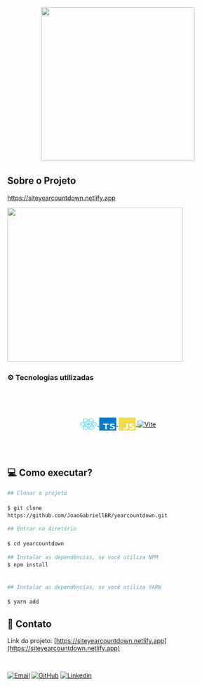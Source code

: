 <div align="center">
    <img width="350px" height="350px" src="https://user-images.githubusercontent.com/88870257/221100392-5fa4758b-fb67-436e-b2bb-5b7e7763a5a3.png">
</div>

## Sobre o Projeto

https://siteyearcountdown.netlify.app

<div align="start">
    <img width="400px" height="350px" src="https://user-images.githubusercontent.com/88870257/221101281-e2995b46-7fdf-412d-8348-30e5a70aada8.png">
</div>

### <h3>⚙️ Tecnologias utilizadas</h3>
 <br> <br>
  <div style="display: inline_block" align='center'><br>
  <a href="https://reactjs.org">
    <img align="center" alt="React" height="30" width="40" src="https://raw.githubusercontent.com/devicons/devicon/master/icons/react/react-original.svg">
    </a>
    <a href="https://www.typescriptlang.org">
    <img align="center" alt="Typescript" height="30" width="40" src="https://raw.githubusercontent.com/devicons/devicon/master/icons/typescript/typescript-original.svg">
    </a>
    <a href="https://developer.mozilla.org/pt-BR/docs/Web/JavaScript">
    <img align="center" alt="JavaScript" height="30" width="40" src="https://raw.githubusercontent.com/devicons/devicon/master/icons/javascript/javascript-plain.svg">
    </a>
     <a href="https://vitejs.dev">
    <img align="center" alt="Vite" height="30" width="40" src="https://www.svgrepo.com/show/374167/vite.svg">
    </a>
  </div> <br> <br>
<br>

## 💻 Como executar?

```bash
## Clonar o projeto

$ git clone 
https://github.com/JoaoGabriellBR/yearcountdown.git

```

```bash
## Entrar no diretório

$ cd yearcountdown

```

```bash
## Instalar as dependências, se você utiliza NPM
$ npm install


## Instalar as dependências, se você utiliza YARN

$ yarn add

```


<!-- CONTACT -->
## <h2>📧 Contato</h2>

Link do projeto: [https://siteyearcountdown.netlify.app](https://siteyearcountdown.netlify.app)

<br>

[![Email][Email]][Email-url]
[![GitHub][GitHub]][GitHub-url]
[![Linkedin][Linkedin]][Linkedin-url]


<!-- MARKDOWN LINKS & IMAGES -->
[Email]: https://img.shields.io/badge/-gmail-black.svg?style=for-the-badge&logo=gmail&colorB=555
[Email-url]: joaoname9@gmail.com

[GitHub]: https://img.shields.io/badge/GitHub-0769AD?style=for-the-badge&logo=github&logoColor=white
[GitHub-url]: https://github.com/JoaoGabriellBR

[Linkedin]: https://img.shields.io/badge/-LinkedIn-black.svg?style=for-the-badge&logo=linkedin&colorB=555
[Linkedin-url]: https://www.linkedin.com/in/joaogabriel-silva

